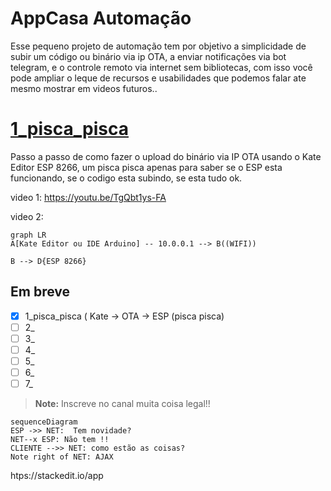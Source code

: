 #  AppCasa Automação
Esse pequeno projeto de automação tem por objetivo a simplicidade de subir um código ou binário via ip OTA, a enviar notificações via bot telegram, e o controle remoto via internet sem bibliotecas, com isso você pode ampliar o leque de recursos e usabilidades que podemos falar ate mesmo mostrar em videos futuros..

# [1_pisca_pisca](https://github.com/Condiolov/AppCasa/tree/main/1_pisca_pisca "1_pisca_pisca")

Passo a passo de como fazer o upload do binário via IP OTA usando o Kate Editor ESP 8266, um pisca pisca apenas para saber se o ESP esta funcionando, se o codigo esta subindo, se esta tudo ok.

video 1: https://youtu.be/TgQbt1ys-FA

video 2:

```mermaid
graph LR
A[Kate Editor ou IDE Arduino] -- 10.0.0.1 --> B((WIFI))

B --> D{ESP 8266}

```

## Em breve

 - [x] 1_pisca_pisca ( Kate -> OTA -> ESP (pisca pisca)
 - [ ] 2_
 - [ ] 3_
 - [ ] 4_
 - [ ] 5_
 - [ ] 6_
 - [ ] 7_

> **Note:** Inscreve no canal muita coisa legal!!


```mermaid
sequenceDiagram
ESP ->> NET:  Tem novidade?
NET--x ESP: Não tem !!
CLIENTE -->> NET: como estão as coisas?
Note right of NET: AJAX

```

htps://stackedit.io/app
